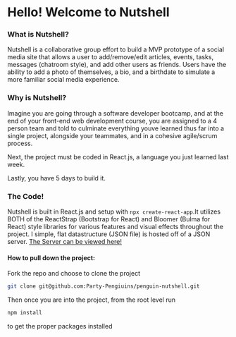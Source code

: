 # Hello! Welcome to Nutshell

### What is Nutshell?
Nutshell is a collaborative group effort to build a MVP prototype of a social media site that allows a user to add/remove/edit articles, events, tasks, messages (chatroom style), and add other users as friends. Users have the ability to add a photo of themselves, a bio, and a birthdate to simulate a more familiar social media experience.

### Why is Nutshell?
Imagine you are going through a software developer bootcamp, and at the end of your front-end web development course, you are assigned to a 4 person team and told to culminate everything youve learned thus far into a single project, alongside your teammates, and in a cohesive agile/scrum process.

Next, the project must be coded in React.js, a language you just learned last week.

Lastly, you have 5 days to build it.

### The Code!

Nutshell is built in React.js and setup with `npx create-react-app`.It utilizes BOTH of the ReactStrap (Bootstrap for React) and Bloomer (Bulma for React) style libraries for various features and visual effects throughout the project.
I simple, flat datastructure (JSON file) is hosted off of a JSON server. [The Server can be viewed here!](https://github.com/Party-Pengiuins/nutshell-server)

#### How to pull down the project:
Fork the repo and choose to clone the project
```sh
git clone git@github.com:Party-Pengiuins/penguin-nutshell.git
```
Then once you are into the project, from the root level run
```sh
npm install
```
to get the proper packages installed